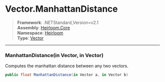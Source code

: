 # Vector.ManhattanDistance

> **Framework**: .NETStandard,Version=v2.1  
> **Assembly**: [Heirloom.Core][0]  
> **Namespace**: [Heirloom][0]  
> **Type**: [Vector][1]  

--------------------------------------------------------------------------------

### ManhattanDistance(in Vector, in Vector)

Computes the manhattan distance between any two vectors.

```cs
public float ManhattanDistance(in Vector a, in Vector b)
```

[0]: ..\Heirloom.Core.md
[1]: Heirloom.Vector.md
